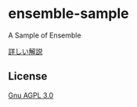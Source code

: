 # ensemble-sample

A Sample of Ensemble

[詳しい解説][1]

## License

[Gnu AGPL 3.0](LICENSE)

[1]: https://cocon-corporation.com/cocontoco/ensemble-methods_sparse-matrix_memory/

